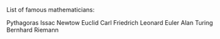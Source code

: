 List of famous mathematicians:

Pythagoras
Issac Newtow
Euclid
Carl Friedrich 
Leonard Euler 
Alan Turing 
Bernhard Riemann 


